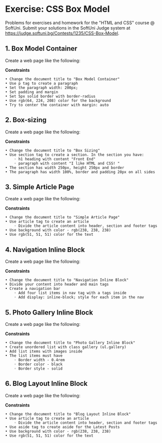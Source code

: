 # Exercise: CSS Box Model

Problems for exercises and homework for the "HTML and CSS" course @ SoftUni. Submit your solutions in the SoftUni Judge system at https://judge.softuni.bg/Contests/1235/CSS-Box-Model.

## 1. Box Model Container

Create a web page like the following:

**Constraints**

    • Change the document title to "Box Model Container"
    • Use p tag to create a paragraph
    • Set the paragraph width: 200px;
    • Set padding and margin
    • Set 5px solid border with border-radius
    • Use rgb(64, 224, 208) color for the background
    • Try to center the container with margin: auto

## 2. Box-sizing

Create a web page like the following:

**Constraints**

    • Change the document title to "Box Sizing"
    • Use section tag to create a section. In the section you have:
        ◦ h1 heading with content "Front End"
        ◦ paragraph with content "I like HTML and CSS! "
    • The section has width 250px, height 250px and border
    • The paragraph has width 100%, border and padding 20px on all sides

## 3. Simple Article Page

Create a web page like the following:

**Constraints**

    • Change the document title to "Simple Article Page"
    • Use article tag to create an article
        ◦ Divide the article content into header, section and footer tags
    • Use background with color - rgb(238, 238, 238)
    • Use rgb(51, 51, 51) color for the text

## 4. Navigation Inline Block

Create a web page like the following:

**Constraints**

    • Change the document title to "Navigation Inline Block"
    • Divide your content into header and main tags
    • Create a navigation bar 
        ◦ Add four list items in nav tag with a tags inside
        ◦ Add display: inline-block; style for each item in the nav

## 5. Photo Gallery Inline Block

Create a web page like the following:

**Constraints**

    • Change the document title to "Photo Gallery Inline Block"
    • Create unordered list with class gallery (ul.gallery) 
    • Add list items with images inside
    • The list items must have
        ◦ Border width - 0.4rem
        ◦ Border color - black
        ◦ Border style - solid

## 6. Blog Layout Inline Block

Create a web page like the following:

**Constraints**

    • Change the document title to "Blog Layout Inline Block"
    • Use article tag to create an article
        ◦ Divide the article content into header, section and footer tags
    • Use aside tag to create aside for the Latest Posts
    • Use background with color - rgb(238, 238, 238)
    • Use rgb(51, 51, 51) color for the text
